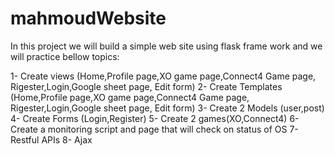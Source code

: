# mahmoudWebsite

In this project we will build a simple web site using flask frame work and we will practice bellow topics:

1- Create views (Home,Profile page,XO game page,Connect4 Game page, Rigester,Login,Google sheet page, Edit form)
2- Create Templates (Home,Profile page,XO game page,Connect4 Game page, Rigester,Login,Google sheet page, Edit form)
3- Create 2 Models (user,post)
4- Create Forms (Login,Register)
5- Create 2 games(XO,Connect4)
6- Create a monitoring script and page that will check on status of OS
7- Restful APIs
8- Ajax
